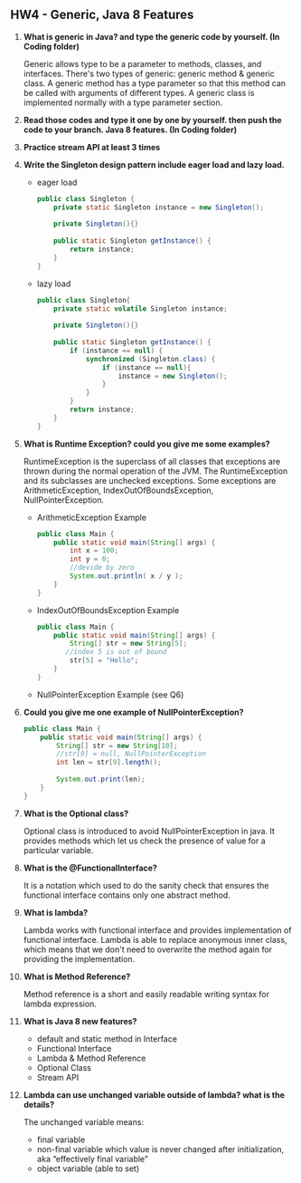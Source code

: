 ## HW4 - Generic, Java 8 Features

1. **What is generic in Java? and type the generic code by yourself. (In Coding folder)**

   Generic allows type to be a parameter to methods, classes, and interfaces. There's two types of generic: generic method & generic class. A generic method has a type parameter so that this method can be called with arguments of different types. A generic class is implemented normally with a type parameter section.

2. **Read those codes and type it one by one by yourself. then push the code to your branch. Java 8 features. (In Coding folder)** 

3. **Practice stream API at least 3 times**

4. **Write the Singleton design pattern include eager load and lazy load.**

   - eager load

     ```java
     public class Singleton {
         private static Singleton instance = new Singleton();
         
         private Singleton(){}
         
         public static Singleton getInstance() {
             return instance;
         }
     }
     ```

   - lazy load

     ```java
     public class Singleton{
         private static volatile Singleton instance;
         
         private Singleton(){}
         
         public static Singleton getInstance() {
             if (instance == null) {
                 synchronized (Singleton.class) {
                     if (instance == null){
                         instance = new Singleton();
                     }
                 }
             }
             return instance;
         }
     }
     ```

5. **What is Runtime Exception? could you give me some examples?**

   RuntimeException is the superclass of all classes that exceptions are thrown during the normal operation of the JVM. The RuntimeException and its subclasses are unchecked exceptions. Some exceptions are ArithmeticException, IndexOutOfBoundsException, NullPointerException.

   - ArithmeticException Example

     ```java
     public class Main {
         public static void main(String[] args) {
             int x = 100;
             int y = 0;
             //devide by zero
             System.out.println( x / y );
         }
     }
     ```

   - IndexOutOfBoundsException Example

     ```java
     public class Main {
         public static void main(String[] args) {
             String[] str = new String[5];
     		//index 5 is out of bound
             str[5] = "Hello";
         }
     }
     ```

   - NullPointerException Example (see Q6)

6. **Could you give me one example of NullPointerException?**

   ```java
   public class Main {
       public static void main(String[] args) {
           String[] str = new String[10];
           //str[9] = null, NullPointerException
           int len = str[9].length();
           
           System.out.print(len);
       }
   }
   ```

7. **What is the Optional class?**

   Optional class is introduced to avoid NullPointerException in java. It provides methods which let us check the presence of value for a particular variable.

8. **What is the @FunctionalInterface?**

   It is a notation which used to do the sanity check that ensures the functional interface contains only one abstract method. 

9. **What is lambda?**

   Lambda works with functional interface and provides implementation of functional interface. Lambda is able to replace anonymous inner class, which means that we don't need to overwrite the method again for providing the implementation. 

10. **What is Method Reference?**

    Method reference is a short and easily readable writing syntax for lambda expression.

11. **What is Java 8 new features?**

    - default and static method in Interface
    - Functional Interface
    - Lambda & Method Reference
    - Optional Class
    - Stream API

12. **Lambda can use unchanged variable outside of lambda? what is the details?**

    The unchanged variable means:

    - final variable
    - non-final variable which value is never changed after initialization, aka “effectively final variable" 
    - object variable (able to set)
